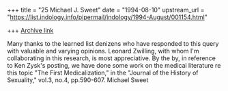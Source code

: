 +++
title = "25 Michael J. Sweet"
date = "1994-08-10"
upstream_url = "https://list.indology.info/pipermail/indology/1994-August/001154.html"

+++
[Archive link](https://list.indology.info/pipermail/indology/1994-August/001154.html)

Many thanks to the learned list denizens who have responded to this query
with valuable and varying opinions.  Leonard Zwilling, with whom I'm
collaborating in this research, is most appreciative.  By the by, in
reference to Ken Zysk's posting, we have done some work on the medical
literature re this topic "The First Medicalization," in the "Journal of the
History of Sexuality," vol.3, no.4, pp.590-607.
                                                 Michael Sweet





